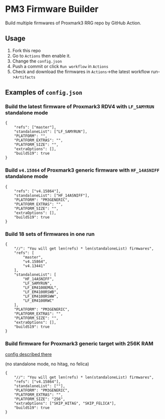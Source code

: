 # PM3 Firmware Builder

Build multiple firmwares of Proxmark3 RRG repo by GitHub Action.  

## Usage
1. Fork this repo
2. Go to `Actions` then enable it.
3. Change the `config.json`
4. Push a commit or click `Run workflow` in `Actions`
5. Check and download the firmwares in `Actions`->the latest workflow run->`Artifacts`

## Examples of `config.json`

### Build the latest firmware of Proxmark3 RDV4 with `LF_SAMYRUN` standalone mode
```
{
    "refs": ["master"],
    "standaloneList": ["LF_SAMYRUN"],
    "PLATFORM": "",
    "PLATFORM_EXTRAS": "",
    "PLATFORM_SIZE": "",
    "extraOptions": [],
    "buildS19": true
}
```

### Build `v4.15864` of Proxmark3 generic firmware with `HF_14ASNIFF` standalone mode
```
{
    "refs": ["v4.15864"],
    "standaloneList": ["HF_14ASNIFF"],
    "PLATFORM": "PM3GENERIC",
    "PLATFORM_EXTRAS": "",
    "PLATFORM_SIZE": "",
    "extraOptions": [],
    "buildS19": true
}
```

### Build 18 sets of firmwares in one run
```
{
    "//": "You will get len(refs) * len(standaloneList) firmwares",
    "refs": [
        "master",
        "v4.15864",
        "v4.13441"
    ],
    "standaloneList": [
        "HF_14ASNIFF",
        "LF_SAMYRUN",
        "LF_EM4100EMUL",
        "LF_EM4100RSWB",
        "LF_EM4100RSWW",
        "LF_EM4100RWC"
    ],
    "PLATFORM": "PM3GENERIC",
    "PLATFORM_EXTRAS": "",
    "PLATFORM_SIZE": "",
    "extraOptions": [],
    "buildS19": true
}
```

### Build firmware for Proxmark3 generic target with 256K RAM
[config described there](https://github.com/RfidResearchGroup/proxmark3/blob/master/doc/md/Use_of_Proxmark/4_Advanced-compilation-parameters.md#256kb-versions)  

(no standalone mode, no hitag, no felica)  
```
{
    "//": "You will get len(refs) * len(standaloneList) firmwares",
    "refs": ["v4.15864"],
    "standaloneList": [""],
    "PLATFORM": "PM3GENERIC",
    "PLATFORM_EXTRAS": "",
    "PLATFORM_SIZE": "256",
    "extraOptions": ["SKIP_HITAG", "SKIP_FELICA"],
    "buildS19": true
}
```